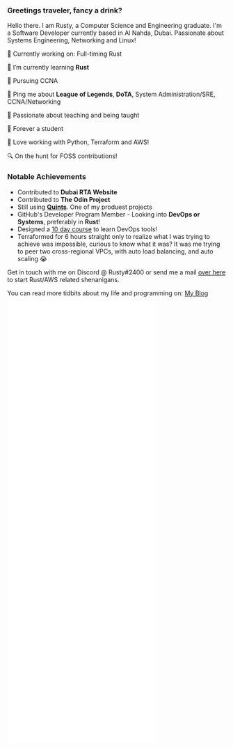 ### Greetings traveler, fancy a drink?


Hello there. I am Rusty, a Computer Science and Engineering graduate. I'm a Software Developer currently based in Al Nahda, Dubai.
Passionate about Systems Engineering, Networking and Linux! 

🔨 Currently working on: Full-timing Rust

🌱 I’m currently learning **Rust**

📖 Pursuing CCNA

🔔 Ping me about **League of Legends**, **DoTA**, System Administration/SRE, CCNA/Networking

📝 Passionate about teaching and being taught

🌟 Forever a student

💖 Love working with Python, Terraform and AWS! 

🔍 On the hunt for FOSS contributions!


### Notable Achievements

* Contributed to **Dubai RTA Website**
* Contributed to **The Odin Project** 
* Still using [**Quints**](https://github.com/rustyxlol/Quints). One of my produest projects
* GitHub's Developer Program Member - Looking into **DevOps or Systems**, preferably in **Rust**! 
* Designed a [10 day course](https://github.com/rustyxlol/on-this-day) to learn DevOps tools!
* Terraformed for 6 hours straight only to realize what I was trying to achieve was impossible, curious to know what it was? It was me trying to peer two cross-regional VPCs, with auto load balancing, and auto scaling 😭 

Get in touch with me on Discord @ Rusty#2400 or send me a mail [over here](mailto:shujauddin.m@pm.me) to start Rust/AWS related shenanigans. 

You can read more tidbits about my life and programming on: [My Blog](https://rustyxlol.github.io/)
![Metrics](https://github.com/rustyxlol/rustyxlol/blob/main/github-metrics.svg)



